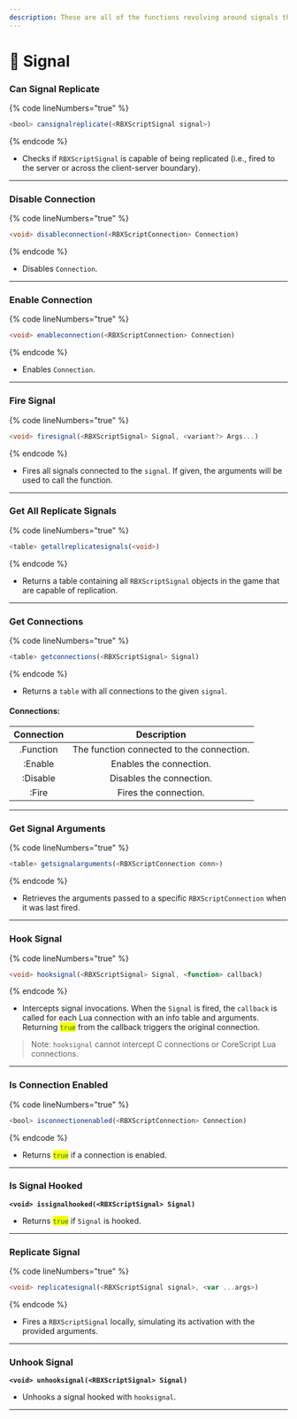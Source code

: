 ```yaml
---
description: These are all of the functions revolving around signals that Wave supports.
---
```


# 📶 Signal

### Can Signal Replicate

{% code lineNumbers="true" %}
```typescript
<bool> cansignalreplicate(<RBXScriptSignal signal>)
```
{% endcode %}

* Checks if `RBXScriptSignal` is capable of being replicated (i.e., fired to the server or across the client-server boundary).

***

### Disable Connection

{% code lineNumbers="true" %}
```typescript
<void> disableconnection(<RBXScriptConnection> Connection)
```
{% endcode %}

* Disables `Connection`.

***

### Enable Connection

{% code lineNumbers="true" %}
```typescript
<void> enableconnection(<RBXScriptConnection> Connection)
```
{% endcode %}

* Enables `Connection`.

***

### Fire Signal

{% code lineNumbers="true" %}
```typescript
<void> firesignal(<RBXScriptSignal> Signal, <variant?> Args...)
```
{% endcode %}

* Fires all signals connected to the `signal`. If given, the arguments will be used to call the function.

***

### Get All Replicate Signals

{% code lineNumbers="true" %}
```typescript
<table> getallreplicatesignals(<void>)
```
{% endcode %}

* Returns a table containing all `RBXScriptSignal` objects in the game that are capable of replication.

***

### Get Connections

{% code lineNumbers="true" %}
```typescript
<table> getconnections(<RBXScriptSignal> Signal)
```
{% endcode %}

* Returns a `table` with all connections to the given `signal`.

#### Connections:

| Connection |                Description                |
| :--------: | :---------------------------------------: |
|  .Function | The function connected to the connection. |
|   :Enable  |          Enables the connection.          |
|  :Disable  |          Disables the connection.         |
|    :Fire   |           Fires the connection.           |

***

### Get Signal Arguments

{% code lineNumbers="true" %}
```typescript
<table> getsignalarguments(<RBXScriptConnection conn>)
```
{% endcode %}

* Retrieves the arguments passed to a specific `RBXScriptConnection` when it was last fired.

***

### Hook Signal

{% code lineNumbers="true" %}
```typescript
<void> hooksignal(<RBXScriptSignal> Signal, <function> callback)
```
{% endcode %}

* Intercepts signal invocations. When the `Signal` is fired, the `callback` is called for each Lua connection with an info table and arguments. Returning <mark style="color:green;">`true`</mark> from the callback triggers the original connection.&#x20;

> Note: `hooksignal` cannot intercept C connections or CoreScript Lua connections.

***

### Is Connection Enabled

{% code lineNumbers="true" %}
```typescript
<bool> isconnectionenabled(<RBXScriptConnection> Connection)
```
{% endcode %}

* Returns <mark style="color:green;">`true`</mark> if a connection is enabled.

***

### Is Signal Hooked

<pre class="language-typescript" data-line-numbers><code class="lang-typescript"><strong>&#x3C;void> issignalhooked(&#x3C;RBXScriptSignal> Signal)
</strong></code></pre>

* Returns <mark style="color:green;">`true`</mark> if `Signal` is hooked.

***

### Replicate Signal

{% code lineNumbers="true" %}
```typescript
<void> replicatesignal(<RBXScriptSignal signal>, <var ...args>)
```
{% endcode %}

* Fires a `RBXScriptSignal` locally, simulating its activation with the provided arguments.

***

### Unhook Signal

<pre class="language-typescript" data-line-numbers><code class="lang-typescript"><strong>&#x3C;void> unhooksignal(&#x3C;RBXScriptSignal> Signal)
</strong></code></pre>

* Unhooks a signal hooked with `hooksignal`.

***
